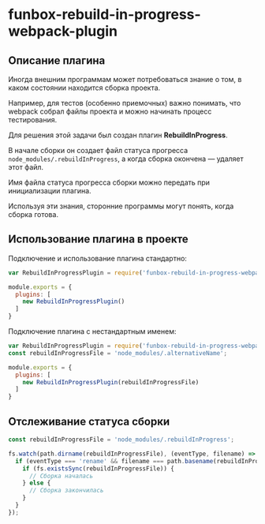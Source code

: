 # funbox-rebuild-in-progress-webpack-plugin

## Описание плагина

Иногда внешним программам может потребоваться знание о том, в каком состоянии находится сборка проекта.

Например, для тестов (особенно приемочных) важно понимать, что webpack собрал файлы проекта и можно начинать процесс тестирования.

Для решения этой задачи был создан плагин **RebuildInProgress**.

В начале сборки он создает файл статуса прогресса `node_modules/.rebuildInProgress`, а когда сборка окончена — удаляет этот файл.

Имя файла статуса прогресса сборки можно передать при инициализации плагина.

Используя эти знания, сторонние программы могут понять, когда сборка готова.

## Использование плагина в проекте

Подключение и использование плагина стандартно:

```javascript
var RebuildInProgressPlugin = require('funbox-rebuild-in-progress-webpack-plugin');

module.exports = {
  plugins: [
    new RebuildInProgressPlugin()
  ]
}
```

Подключение плагина с нестандартным именем:

```javascript
var RebuildInProgressPlugin = require('funbox-rebuild-in-progress-webpack-plugin');
const rebuildInProgressFile = 'node_modules/.alternativeName';

module.exports = {
  plugins: [
    new RebuildInProgressPlugin(rebuildInProgressFile)
  ]
}
```

## Отслеживание статуса сборки

```javascript
const rebuildInProgressFile = 'node_modules/.rebuildInProgress';

fs.watch(path.dirname(rebuildInProgressFile), (eventType, filename) => {
  if (eventType === 'rename' && filename === path.basename(rebuildInProgressFile)) {
    if (fs.existsSync(rebuildInProgressFile)) {
      // Сборка началась
    } else {
      // Сборка закончилась
    }
  }
});
```
